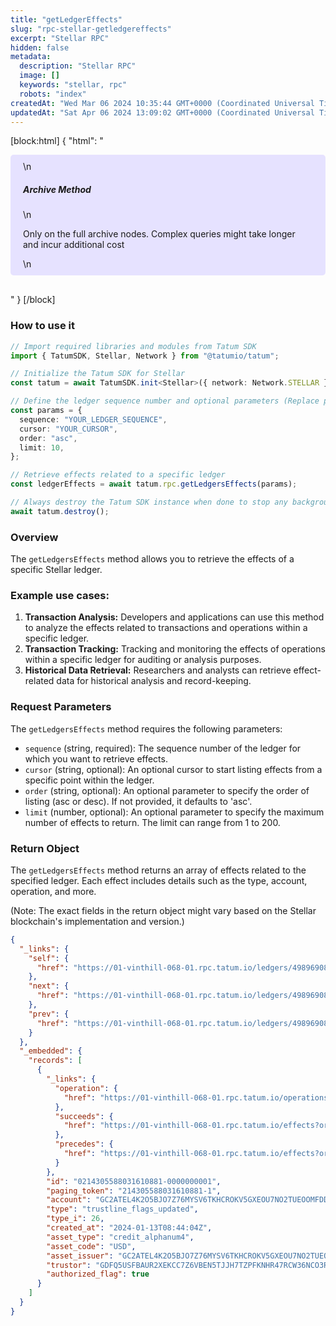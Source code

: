 ```yaml
---
title: "getLedgerEffects"
slug: "rpc-stellar-getledgereffects"
excerpt: "Stellar RPC"
hidden: false
metadata: 
  description: "Stellar RPC"
  image: []
  keywords: "stellar, rpc"
  robots: "index"
createdAt: "Wed Mar 06 2024 10:35:44 GMT+0000 (Coordinated Universal Time)"
updatedAt: "Sat Apr 06 2024 13:09:02 GMT+0000 (Coordinated Universal Time)"
---
```

[block:html]
{
  "html": "<div style="padding: 10px 20px; border-radius: 5px; background-color: #e6e2ff; margin: 0 0 30px 0;">\n  <h5>Archive Method</h5>\n  <p>Only on the full archive nodes. Complex queries might take longer and incur additional cost</p>\n</div>"
}
[/block]


### How to use it

```typescript
// Import required libraries and modules from Tatum SDK
import { TatumSDK, Stellar, Network } from "@tatumio/tatum";

// Initialize the Tatum SDK for Stellar
const tatum = await TatumSDK.init<Stellar>({ network: Network.STELLAR });

// Define the ledger sequence number and optional parameters (Replace placeholders with actual values and remove redundant)
const params = {
  sequence: "YOUR_LEDGER_SEQUENCE",
  cursor: "YOUR_CURSOR",
  order: "asc",
  limit: 10,
};

// Retrieve effects related to a specific ledger
const ledgerEffects = await tatum.rpc.getLedgersEffects(params);

// Always destroy the Tatum SDK instance when done to stop any background processes
await tatum.destroy();
```

### Overview

The `getLedgersEffects` method allows you to retrieve the effects of a specific Stellar ledger.

### Example use cases:

1. **Transaction Analysis:** Developers and applications can use this method to analyze the effects related to transactions and operations within a specific ledger.
2. **Transaction Tracking:** Tracking and monitoring the effects of operations within a specific ledger for auditing or analysis purposes.
3. **Historical Data Retrieval:** Researchers and analysts can retrieve effect-related data for historical analysis and record-keeping.

### Request Parameters

The `getLedgersEffects` method requires the following parameters:

- `sequence` (string, required): The sequence number of the ledger for which you want to retrieve effects.
- `cursor` (string, optional): An optional cursor to start listing effects from a specific point within the ledger.
- `order` (string, optional): An optional parameter to specify the order of listing (asc or desc). If not provided, it defaults to 'asc'.
- `limit` (number, optional): An optional parameter to specify the maximum number of effects to return. The limit can range from 1 to 200.

### Return Object

The `getLedgersEffects` method returns an array of effects related to the specified ledger. Each effect includes details such as the type, account, operation, and more.

(Note: The exact fields in the return object might vary based on the Stellar blockchain's implementation and version.)

```json
{
  "_links": {
    "self": {
      "href": "https://01-vinthill-068-01.rpc.tatum.io/ledgers/49896908/effects?cursor=&limit=10&order=asc"
    },
    "next": {
      "href": "https://01-vinthill-068-01.rpc.tatum.io/ledgers/49896908/effects?cursor=214305588031623169-6&limit=10&order=asc"
    },
    "prev": {
      "href": "https://01-vinthill-068-01.rpc.tatum.io/ledgers/49896908/effects?cursor=214305588031610881-1&limit=10&order=desc"
    }
  },
  "_embedded": {
    "records": [
      {
        "_links": {
          "operation": {
            "href": "https://01-vinthill-068-01.rpc.tatum.io/operations/214305588031610881"
          },
          "succeeds": {
            "href": "https://01-vinthill-068-01.rpc.tatum.io/effects?order=desc&cursor=214305588031610881-1"
          },
          "precedes": {
            "href": "https://01-vinthill-068-01.rpc.tatum.io/effects?order=asc&cursor=214305588031610881-1"
          }
        },
        "id": "0214305588031610881-0000000001",
        "paging_token": "214305588031610881-1",
        "account": "GC2ATEL4K2O5BJO7Z76MYSV6TKHCROKV5GXEOU7NO2TUEOOMFDDIPWID",
        "type": "trustline_flags_updated",
        "type_i": 26,
        "created_at": "2024-01-13T08:44:04Z",
        "asset_type": "credit_alphanum4",
        "asset_code": "USD",
        "asset_issuer": "GC2ATEL4K2O5BJO7Z76MYSV6TKHCROKV5GXEOU7NO2TUEOOMFDDIPWID",
        "trustor": "GDFQ5USFBAUR2XEKCC7Z6VBEN5TJJH7TZPFKNHR47RCW36NCO3RQ5U5T",
        "authorized_flag": true
      }
    ]
  }
}
```
